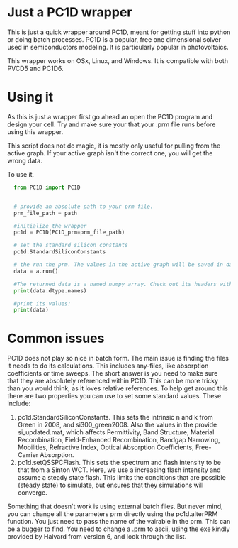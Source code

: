 

# Just a PC1D wrapper

This is just a quick wrapper around PC1D, meant for getting stuff into python or doing batch processes. PC1D is a popular, free one dimensional solver used in semiconductors modeling. It is particularly popular in photovoltaics.

This wrapper works on OSx, Linux, and Windows. It is compatible with both PVCD5 and PC1D6.


# Using it

As this is just a wrapper first go ahead an open the PC1D program and design your cell.
Try and make sure your that your .prm file runs before using this wrapper.

This script does not do magic, it is mostly only useful for pulling from the active graph. If your active graph isn't the correct one, you will get the wrong data.

To use it,

```python
  from PC1D import PC1D


  # provide an absolute path to your prm file.
  prm_file_path = path

  #initialize the wrapper
  pc1d = PC1D(PC1D_prm=prm_file_path)

  # set the standard silicon constants
  pc1d.StandardSiliconConstants

  # the run the prm. The values in the active graph will be saved in data
  data = a.run()

  #The returned data is a named numpy array. Check out its headers with
  print(data.dtype.names)

  #print its values:
  print(data)
```

# Common issues

PC1D does not play so nice in batch form. The main issue is finding the files it needs to do its calculations. This includes any-files, like absorption coefficients or time sweeps. The short answer is you need to make sure that they are absolutely referenced within PC1D. This can be more tricky than you would think, as it loves relative references. To help get around this there are two properties you can use to set some standard values. These include:

1. pc1d.StandardSiliconConstants. This sets the intrinsic n and k from Green in 2008, and
si300_green2008. Also the values in the provide si_updated.mat, which affects Permittivity, Band Structure, Material Recombination, Field-Enhanced Recombination, Bandgap Narrowing, Mobilities, Refractive Index, Optical Absorption Coefficients, Free-Carrier Absorption.
2. pc1d.setQSSPCFlash. This sets the spectrum and flash intensity to be that from a Sinton WCT. Here, we use a increasing flash intensity and assume a steady state flash. This limits the conditions that are possible (steady state) to simulate, but ensures that they simulations will converge.

Something that doesn't work is using external batch files. But never mind, you can change all the parameters prm directly using the pc1d.alterPRM function. You just need to pass the name of the vairable in the prm. This can be a bugger to find. You need to change a .prm to ascii, using the exe kindly provided by Halvard from version 6, and look through the list.  

